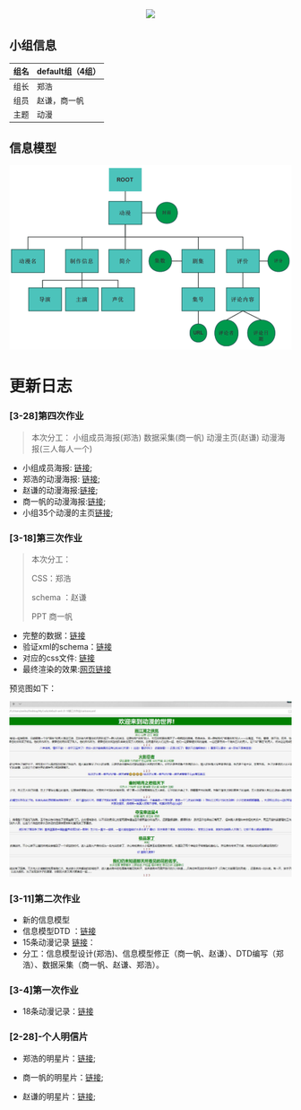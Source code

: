  <div align=center><img  src="./图床/小组logo.png"/></div>

## 小组信息

| 组名 | default组（4组） |
| ---- | ---------------- |
| 组长 | 郑浩             |
| 组员 | 赵谦，商一帆     |
| 主题 | 动漫             |

## 信息模型
![信息模型](./图床/信息模型.png)

# 更新日志

### [3-28]第四次作业

> 本次分工： 小组成员海报(郑浩)  数据采集(商一帆)  动漫主页(赵谦)  动漫海报(三人每人一个)

* 小组成员海报: [链接](http://118.25.136.129:7788/peoples/peoples.xml);
* 郑浩的动漫海报: [链接](http://118.25.136.129:7788/huoying/huoying.xml);
* 赵谦的动漫海报:[链接](http://118.25.136.129:7788/work4/JOJO海报-赵谦/poster.xml);
* 商一帆的动漫海报:[链接](http://118.25.136.129:7788/work4/%E7%8C%AB%E5%92%8C%E8%80%81%E9%BC%A0-%E5%95%86%E4%B8%80%E5%B8%86/cartoons.xml);
* 小组35个动漫的主页[链接](http://118.25.136.129:7788/work4/cartoons.xml);

### [3-18]第三次作业

> 本次分工：
>
>  CSS：郑浩  
>
> schema ：赵谦  
>
> PPT 商一帆

* 完整的数据：[链接](./3-18第三次作业/cartoons.xml)
* 验证xml的schema：[链接](./3-18第三次作业/schame.xml)
* 对应的css文件: [链接](./3-18第三次作业/cartoon.css)
* 最终渲染的效果:[网页链接](http://118.25.136.129:7788/) 

预览图如下：

![预览图](./图床/show.jpg)

### [3-11]第二次作业

* 新的信息模型
* 信息模型DTD ：[链接](./3-11第二次作业/DTD.xml)
* 15条动漫记录 [链接](./3-11第二次作业/cartoons.xml)：
* 分工：信息模型设计(郑浩)、信息模型修正（商一帆、赵谦）、DTD编写（郑浩）、数据采集（商一帆、赵谦、郑浩）。


### [3-4]第一次作业

* 18条动漫记录：[链接](./3-4第一次作业/homework1.xml)

### [2-28]-个人明信片

* 郑浩的明星片：[链接](./2-28小组明信片/zhenghao.xml);

* 商一帆的明星片：[链接](./2-28小组明信片/shangyifan.xml);

* 赵谦的明星片：[链接]();

  



